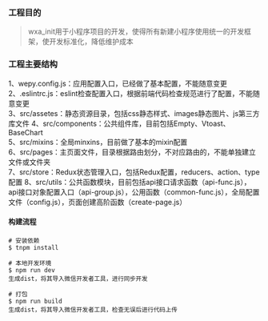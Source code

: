 ### 工程目的
> wxa_init用于小程序项目的开发，使得所有新建小程序使用统一的开发框架，使开发标准化，降低维护成本

### 工程主要结构
1、wepy.config.js：应用配置入口，已经做了基本配置，不能随意变更   
2、.eslintrc.js：eslint检查配置入口，根据前端代码检查规范进行了配置，不能随意变更   
3、src/assetes：静态资源目录，包括css静态样式、images静态图片、js第三方库文件
4、src/components：公共组件库，目前包括Empty、Vtoast、BaseChart    
5、src/mixins：全局minxins，目前做了基本的mixin配置    
6、src/pages：主页面文件，目录根据路由划分，不对应路由的，不能单独建立文件或文件夹   
7、src/store：Redux状态管理入口，包括Redux配置，reducers、action、type配置
8、src/utils：公共函数模块，目前包括api接口请求函数（api-func.js），api接口对象配置入口（api-group.js），公用函数（common-func.js），全局配置文件（config.js），页面创建高阶函数（create-page.js）  

#### 构建流程

```
# 安装依赖
$ tnpm install

# 本地开发环境
$ npm run dev
生成dist，将其导入微信开发者工具，进行同步开发

# 打包
$ npm run build
生成dist，将其导入微信开发者工具，检查无误后进行代码上传
```

